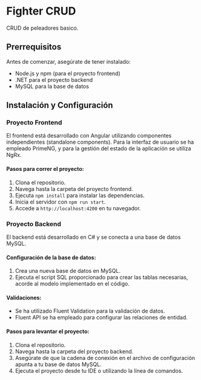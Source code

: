 # Fighter CRUD

CRUD de peleadores basico.

## Prerrequisitos

Antes de comenzar, asegúrate de tener instalado:
- Node.js y npm (para el proyecto frontend)
- .NET para el proyecto backend
- MySQL para la base de datos

## Instalación y Configuración

### Proyecto Frontend

El frontend está desarrollado con Angular utilizando componentes independientes (standalone components). Para la interfaz de usuario se ha empleado PrimeNG, y para la gestión del estado de la aplicación se utiliza NgRx.

#### Pasos para correr el proyecto:
1. Clona el repositorio.
2. Navega hasta la carpeta del proyecto frontend.
3. Ejecuta `npm install` para instalar las dependencias.
4. Inicia el servidor con `npm run start`.
5. Accede a `http://localhost:4200` en tu navegador.

### Proyecto Backend

El backend está desarrollado en C# y se conecta a una base de datos MySQL. 

#### Configuración de la base de datos:
1. Crea una nueva base de datos en MySQL.
2. Ejecuta el script SQL proporcionado para crear las tablas necesarias, acorde al modelo implementado en el código.

#### Validaciones:
- Se ha utilizado Fluent Validation para la validación de datos.
- Fluent API se ha empleado para configurar las relaciones de entidad.

#### Pasos para levantar el proyecto:
1. Clona el repositorio.
2. Navega hasta la carpeta del proyecto backend.
3. Asegúrate de que la cadena de conexión en el archivo de configuración apunta a tu base de datos MySQL.
4. Ejecuta el proyecto desde tu IDE o utilizando la línea de comandos.
